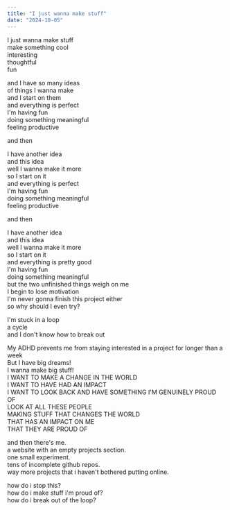 ```yaml
---
title: "I just wanna make stuff"
date: "2024-10-05"
---
```

I just wanna make stuff<br />
make something cool<br />
interesting<br />
thoughtful<br />
fun

and I have so many ideas<br />
of things I wanna make<br />
and I start on them<br />
and everything is perfect<br />
I'm having fun<br />
doing something meaningful<br />
feeling productive

and then<br />

I have another idea<br />
and this idea<br />
well I wanna make it more<br />
so I start on it<br />
and everything is perfect<br />
I'm having fun<br />
doing something meaningful<br />
feeling productive

and then<br />

I have another idea<br />
and this idea<br />
well I wanna make it more<br />
so I start on it<br />
and everything is pretty good<br />
I'm having fun<br />
doing something meaningful<br />
but the two unfinished things weigh on me<br />
I begin to lose motivation<br />
I'm never gonna finish this project either<br />
so why should I even try?

I'm stuck in a loop<br />
a cycle<br />
and I don't know how to break out

My ADHD prevents me from staying interested in a project for longer than a week<br />
But I have big dreams!<br />
I wanna make big stuff!<br />
I WANT TO MAKE A CHANGE IN THE WORLD<br />
I WANT TO HAVE HAD AN IMPACT<br />
I WANT TO LOOK BACK AND HAVE SOMETHING I'M GENUINELY PROUD OF<br />
LOOK AT ALL THESE PEOPLE<br />
MAKING STUFF THAT CHANGES THE WORLD<br />
THAT HAS AN IMPACT ON ME<br />
THAT THEY ARE PROUD OF

and then there's me.<br />
a website with an empty projects section.<br />
one small experiment.<br />
tens of incomplete github repos.<br />
way more projects that i haven't bothered putting online.

how do i stop this?<br />
how do i make stuff i'm proud of?<br />
how do i break out of the loop?